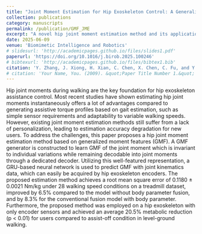 ```yaml
---
title: "Joint Moment Estimation for Hip Exoskeleton Control: A Generalized Moment Feature Generation Method"
collection: publications
category: manuscripts
permalink: /publication/GMF_JME
excerpt: "A novel hip joint moment estimation method and its application on an exoskeleton. <br/><img src='/images/GMF.pdf'>"
date: 2025-06-09
venue: 'Biomimetic Intelligence and Robotics'
# slidesurl: 'http://academicpages.github.io/files/slides1.pdf'
paperurl: 'https://doi.org/10.1016/j.birob.2025.100246'
# bibtexurl: 'http://academicpages.github.io/files/bibtex1.bib'
citation: 'Y. Zhang, J. Xiong, H. Xian, C. Chen, X. Chen, C. Fu, and Y. Leng, Joint moment estimation for hip exoskeleton control: A generalized moment feature generation method, in Biomimetic Intelligence and Robotics, doi: 10.1016/j.birob.2025.100246'
# citation: 'Your Name, You. (2009). &quot;Paper Title Number 1.&quot; <i>Journal 1</i>. 1(1).'
---
```

Hip joint moments during walking are the key foundation for hip exoskeleton assistance control. Most recent studies have shown estimating hip joint moments instantaneously offers a lot of advantages compared to generating assistive torque profiles based on gait estimation, such as simple sensor requirements and adaptability to variable walking speeds. However, existing joint moment estimation methods still suffer from a lack of personalization, leading to estimation accuracy degradation for new users. To address the challenges, this paper proposes a hip joint moment estimation method based on generalized moment features (GMF). A GMF generator is constructed to learn GMF of the joint moment which is invariant to individual variations while remaining decodable into joint moments through a dedicated decoder. Utilizing this well-featured representation, a GRU-based neural network is used to predict GMF with joint kinematics data, which can easily be acquired by hip exoskeleton encoders. The proposed estimation method achieves a root mean square error of 0.1180 ± 0.0021 Nm/kg under 28 walking speed conditions on a treadmill dataset, improved by 6.5% compared to the model without body parameter fusion, and by 8.3% for the conventional fusion model with body parameter. Furthermore, the proposed method was employed on a hip exoskeleton with only encoder sensors and achieved an average 20.5% metabolic reduction (p < 0.01) for users compared to assist-off condition in level-ground walking.